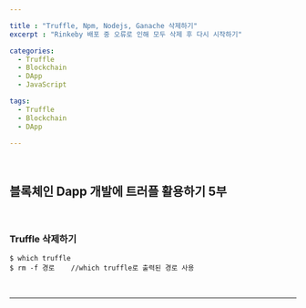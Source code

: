 ```yaml
---

title : "Truffle, Npm, Nodejs, Ganache 삭제하기"
excerpt : "Rinkeby 배포 중 오류로 인해 모두 삭제 후 다시 시작하기"

categories:
  - Truffle
  - Blockchain
  - DApp
  - JavaScript

tags:
  - Truffle
  - Blockchain
  - DApp

---
```


<br/>

블록체인 Dapp 개발에 트러플 활용하기 5부
-------------------

<br/>

### Truffle 삭제하기

```
$ which truffle
$ rm -f 경로    //which truffle로 출력된 경로 사용
```

<br/>

* * *

<br/>
